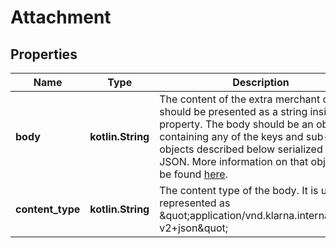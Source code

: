 
# Attachment

## Properties
Name | Type | Description | Notes
------------ | ------------- | ------------- | -------------
**body** | **kotlin.String** | The content of the extra merchant data should be presented as a string inside this property. The body should be an object containing any of the keys and sub-objects described below serialized to JSON. More information on that object can be found [here](https://developers.klarna.com/api/#attachment-schema). | 
**content_type** | **kotlin.String** | The content type of the body. It is usually represented as \&quot;application/vnd.klarna.internal.emd-v2+json\&quot; | 



